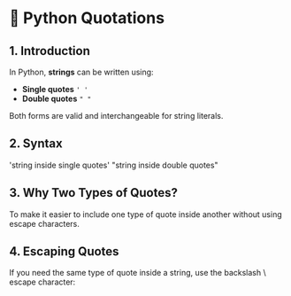 # 📝 Python Quotations

## 1. Introduction
In Python, **strings** can be written using:
- **Single quotes** `' '`
- **Double quotes** `" "`

Both forms are valid and interchangeable for string literals.

## 2. Syntax
'string inside single quotes'
"string inside double quotes"

## 3. Why Two Types of Quotes?

To make it easier to include one type of quote inside another without using escape characters.

## 4. Escaping Quotes

If you need the same type of quote inside a string, use the backslash \ escape character:


